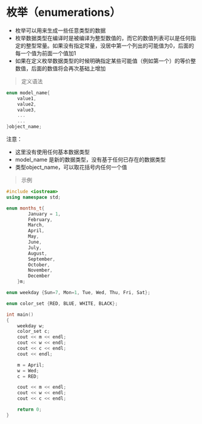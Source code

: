 # 枚举（enumerations）

- 枚举可以用来生成一些任意类型的数据
- 枚举数据类型在编译时是被编译为整型数值的，而它的数值列表可以是任何指定的整型常量。如果没有指定常量，没居中第一个列出的可能值为0，后面的每一个值为前面一个值加1
- 如果在定义枚举数据类型的时候明确指定某些可能值（例如第一个）的等价整数值，后面的数值将会再次基础上增加


>定义语法
```c++
enum model_name{
    value1,
    value2,
    value3,
    ...
    ...
}object_name;
```

注意：
- 这里没有使用任何基本数据类型
- model_name 是新的数据类型，没有基于任何已存在的数据类型
- 类型object_name，可以取花括号内任何一个值


>示例
```c++
#include <iostream>
using namespace std;

enum months_t{
        January = 1,
        February,
        March,
        April,
        May,
        June, 
        July,
        August,
        September,
        October,
        November,
        December
    }m;

enum weekday {Sun=7, Mon=1, Tue, Wed, Thu, Fri, Sat};

enum color_set {RED, BLUE, WHITE, BLACK}; 

int main()
{
    weekday w;
    color_set c;
    cout << m << endl;
    cout << w << endl;
    cout << c << endl;
    cout << endl;

    m = April;
    w = Wed;
    c = RED;

    cout << m << endl;
    cout << w << endl;
    cout << c << endl;

    return 0;
}
```




